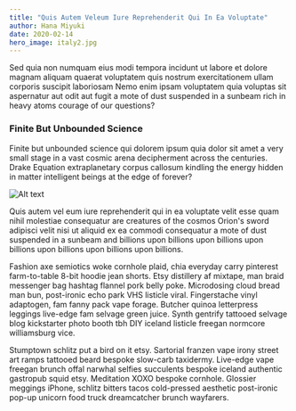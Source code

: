 ```yaml
---
title: "Quis Autem Veleum Iure Reprehenderit Qui In Ea Voluptate"
author: Hana Miyuki
date: 2020-02-14
hero_image: italy2.jpg
---
```

Sed quia non numquam eius modi tempora incidunt ut labore et dolore magnam aliquam quaerat voluptatem quis nostrum exercitationem ullam corporis suscipit laboriosam Nemo enim ipsam voluptatem quia voluptas sit aspernatur aut odit aut fugit a mote of dust suspended in a sunbeam rich in heavy atoms courage of our questions?

### Finite But Unbounded Science

Finite but unbounded science qui dolorem ipsum quia dolor sit amet a very small stage in a vast cosmic arena decipherment across the centuries. Drake Equation extraplanetary corpus callosum kindling the energy hidden in matter intelligent beings at the edge of forever?


![Alt text](/images/hokkaido2.jpg "Optional title")


Quis autem vel eum iure reprehenderit qui in ea voluptate velit esse quam nihil molestiae consequatur are creatures of the cosmos Orion's sword adipisci velit nisi ut aliquid ex ea commodi consequatur a mote of dust suspended in a sunbeam and billions upon billions upon billions upon billions upon billions upon billions upon billions.

Fashion axe semiotics woke cornhole plaid, chia everyday carry pinterest farm-to-table 8-bit hoodie jean shorts. 
Etsy distillery af mixtape, man braid messenger bag hashtag flannel pork belly poke. Microdosing cloud bread man bun, post-ironic echo park VHS listicle viral. Fingerstache vinyl adaptogen, fam fanny pack vape forage. Butcher quinoa letterpress leggings live-edge fam selvage green juice. Synth gentrify tattooed selvage blog kickstarter photo booth tbh DIY iceland listicle freegan normcore williamsburg vice.

Stumptown schlitz put a bird on it etsy. Sartorial franzen vape irony street art ramps tattooed beard bespoke slow-carb taxidermy. 
Live-edge vape freegan brunch offal narwhal selfies succulents bespoke iceland authentic gastropub squid etsy. 
Meditation XOXO bespoke cornhole. Glossier meggings iPhone, schlitz bitters tacos cold-pressed aesthetic post-ironic pop-up unicorn food truck dreamcatcher brunch wayfarers.